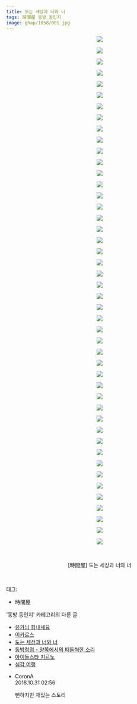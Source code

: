 ```yaml
---
title: 도는 세상과 너와 너
tags: 時間屋 동방_동인지
image: ghap/1058/001.jpg
---
```

<div class="article">
<p style="text-align: center; clear: none; float: none;"><img src="{{ site.nasurl }}/ghap/1058/001.jpg"/></p>
<p style="text-align: center; clear: none; float: none;"><img src="{{ site.nasurl }}/ghap/1058/002.jpg"/></p>
<p style="text-align: center; clear: none; float: none;"><img src="{{ site.nasurl }}/ghap/1058/003.jpg"/></p>
<p style="text-align: center; clear: none; float: none;"><img src="{{ site.nasurl }}/ghap/1058/004.jpg"/></p>
<p style="text-align: center; clear: none; float: none;"><img src="{{ site.nasurl }}/ghap/1058/005.jpg"/></p>
<p style="text-align: center; clear: none; float: none;"><img src="{{ site.nasurl }}/ghap/1058/006.jpg"/></p>
<p style="text-align: center; clear: none; float: none;"><img src="{{ site.nasurl }}/ghap/1058/007.jpg"/></p>
<p style="text-align: center; clear: none; float: none;"><img src="{{ site.nasurl }}/ghap/1058/008.jpg"/></p>
<p style="text-align: center; clear: none; float: none;"><img src="{{ site.nasurl }}/ghap/1058/009.jpg"/></p>
<p style="text-align: center; clear: none; float: none;"><img src="{{ site.nasurl }}/ghap/1058/010.jpg"/></p>
<p style="text-align: center; clear: none; float: none;"><img src="{{ site.nasurl }}/ghap/1058/011.jpg"/></p>
<p style="text-align: center; clear: none; float: none;"><img src="{{ site.nasurl }}/ghap/1058/012.jpg"/></p>
<p style="text-align: center; clear: none; float: none;"><img src="{{ site.nasurl }}/ghap/1058/013.jpg"/></p>
<p style="text-align: center; clear: none; float: none;"><img src="{{ site.nasurl }}/ghap/1058/014.jpg"/></p>
<p style="text-align: center; clear: none; float: none;"><img src="{{ site.nasurl }}/ghap/1058/015.jpg"/></p>
<p style="text-align: center; clear: none; float: none;"><img src="{{ site.nasurl }}/ghap/1058/016.jpg"/></p>
<p style="text-align: center; clear: none; float: none;"><img src="{{ site.nasurl }}/ghap/1058/017.jpg"/></p>
<p style="text-align: center; clear: none; float: none;"><img src="{{ site.nasurl }}/ghap/1058/018.jpg"/></p>
<p style="text-align: center; clear: none; float: none;"><img src="{{ site.nasurl }}/ghap/1058/019.jpg"/></p>
<p style="text-align: center; clear: none; float: none;"><img src="{{ site.nasurl }}/ghap/1058/020.jpg"/></p>
<p style="text-align: center; clear: none; float: none;"><img src="{{ site.nasurl }}/ghap/1058/021.jpg"/></p>
<p style="text-align: center; clear: none; float: none;"><img src="{{ site.nasurl }}/ghap/1058/022.jpg"/></p>
<p style="text-align: center; clear: none; float: none;"><img src="{{ site.nasurl }}/ghap/1058/023.jpg"/></p>
<p style="text-align: center; clear: none; float: none;"><img src="{{ site.nasurl }}/ghap/1058/024.jpg"/></p>
<p style="text-align: center; clear: none; float: none;"><img src="{{ site.nasurl }}/ghap/1058/025.jpg"/></p>
<p style="text-align: center; clear: none; float: none;"><img src="{{ site.nasurl }}/ghap/1058/026.jpg"/></p>
<p style="text-align: center; clear: none; float: none;"><img src="{{ site.nasurl }}/ghap/1058/027.jpg"/></p>
<p style="text-align: center; clear: none; float: none;"><img src="{{ site.nasurl }}/ghap/1058/028.jpg"/></p>
<p style="text-align: center; clear: none; float: none;"><img src="{{ site.nasurl }}/ghap/1058/029.jpg"/></p>
<p style="text-align: center; clear: none; float: none;"><img src="{{ site.nasurl }}/ghap/1058/030.jpg"/></p>
<p style="text-align: center; clear: none; float: none;"><img src="{{ site.nasurl }}/ghap/1058/031.jpg"/></p>
<p style="text-align: center; clear: none; float: none;"><img src="{{ site.nasurl }}/ghap/1058/032.jpg"/></p>
<p style="text-align: center; clear: none; float: none;"><img src="{{ site.nasurl }}/ghap/1058/033.jpg"/></p>
<p style="text-align: center; clear: none; float: none;"><img src="{{ site.nasurl }}/ghap/1058/034.jpg"/></p>
<p style="text-align: center; clear: none; float: none;"><img src="{{ site.nasurl }}/ghap/1058/035.jpg"/></p>
<p style="text-align: center; clear: none; float: none;"><img src="{{ site.nasurl }}/ghap/1058/036.jpg"/></p>
<p style="text-align: center; clear: none; float: none;"><img src="{{ site.nasurl }}/ghap/1058/037.jpg"/></p>
<p style="text-align: center; clear: none; float: none;"><img src="{{ site.nasurl }}/ghap/1058/038.jpg"/></p>
<p style="text-align: center; clear: none; float: none;"><img src="{{ site.nasurl }}/ghap/1058/039.jpg"/></p>
<p style="text-align: center; clear: none; float: none;"><img src="{{ site.nasurl }}/ghap/1058/040.jpg"/></p>
<p style="text-align: center; clear: none; float: none;"><img src="{{ site.nasurl }}/ghap/1058/041.jpg"/></p>
<p style="text-align: center; clear: none; float: none;"><img src="{{ site.nasurl }}/ghap/1058/042.jpg"/></p>
<p style="text-align: center; clear: none; float: none;"><img src="{{ site.nasurl }}/ghap/1058/043.jpg"/></p>
<p style="text-align: center; clear: none; float: none;"><img src="{{ site.nasurl }}/ghap/1058/044.jpg"/></p>
<p style="text-align: center; clear: none; float: none;"><img src="{{ site.nasurl }}/ghap/1058/045.jpg"/></p>
<p style="text-align: center; clear: none; float: none;"><img src="{{ site.nasurl }}/ghap/1058/046.jpg"/></p>
<p style="text-align: center; clear: none; float: none;"><br/></p>
<p style="text-align: center; clear: none; float: none;">[時間屋] 도는 세상과 너와 너</p>
<p><br/></p>
</div><div class="tagTrail">
<p>태그: </p>
<ul>
<li>時間屋</li>
</ul>
</div><div class="another">
<p>'동방 동인지' 카테고리의 다른 글</p>
<ul>
<li><a href="/2016-07-24-ghap_1061">유카님 힘내세요</a></li>
<li><a href="/2016-07-24-ghap_1059">이카로스</a></li>
<li><a href="/2016-07-24-ghap_1058">도는 세상과 너와 너</a></li>
<li><a href="/2016-07-24-ghap_1057">동방청첩 - 양쪽에서의 떠들썩한 소리</a></li>
<li><a href="/2016-07-24-ghap_1056">아이돌스타 치르노</a></li>
<li><a href="/2016-07-24-ghap_1054">심감 여행</a></li>
</ul>
</div><div class="cb_module cb_fluid">
<div class="cb_wrt cb_profile">
<div class="comment">
<ul>
<li class="cb_thumb_off" id="comment15365344">
<div class="cb_comment_area">
<div class="cb_info_area">
<div class="cb_section">
<span class="cb_nick_name">CoronA</span>
</div>
<div class="cb_section">
<span class="cb_date">2018.10.31 02:56 </span>
</div>
</div>
<div class="cb_dsc_comment">
<p class="cb_dsc">
											뻔하지만 재밌는 스토리
										</p>
</div>
</div></li>
</ul>
</div>
</div><!-- commentList close -->
</div>